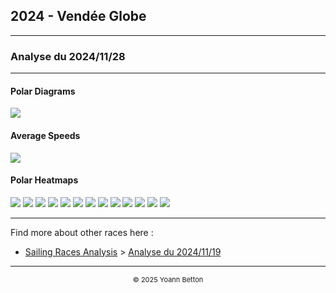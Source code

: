 ## 2024 - Vendée Globe

---

### Analyse du 2024/11/28

---

#### Polar Diagrams

<img src="/output/2024-VendeeGlobe/2024-11-28/polar_diagrams.png?raw=true"/>

#### Average Speeds

<img src="/output/2024-VendeeGlobe/2024-11-28/avg_speed_across_percentiles.png?raw=true"/>


#### Polar Heatmaps

<img src="/output/2024-VendeeGlobe/2024-11-28/ADVENS 1_polar_heatmaps.png?raw=true"/>
<img src="/output/2024-VendeeGlobe/2024-11-28/ADVENS 2_polar_heatmaps.png?raw=true"/>
<img src="/output/2024-VendeeGlobe/2024-11-28/BIOTHERM_polar_heatmaps.png?raw=true"/>
<img src="/output/2024-VendeeGlobe/2024-11-28/BUREAU VALLEE 3_polar_heatmaps.png?raw=true"/>
<img src="/output/2024-VendeeGlobe/2024-11-28/CHARAL_polar_heatmaps.png?raw=true"/>
<img src="/output/2024-VendeeGlobe/2024-11-28/GROUPE DUBREUIL_polar_heatmaps.png?raw=true"/>
<img src="/output/2024-VendeeGlobe/2024-11-28/HOLCIM PRB_polar_heatmaps.png?raw=true"/>
<img src="/output/2024-VendeeGlobe/2024-11-28/INITIATIVES COEUR_polar_heatmaps.png?raw=true"/>
<img src="/output/2024-VendeeGlobe/2024-11-28/MACIF_polar_heatmaps.png?raw=true"/>
<img src="/output/2024-VendeeGlobe/2024-11-28/MAITRE COQ 5_polar_heatmaps.png?raw=true"/>
<img src="/output/2024-VendeeGlobe/2024-11-28/MALIZIA_polar_heatmaps.png?raw=true"/>
<img src="/output/2024-VendeeGlobe/2024-11-28/PAPREC ARKEA_polar_heatmaps.png?raw=true"/>
<img src="/output/2024-VendeeGlobe/2024-11-28/TEAMWORK_polar_heatmaps.png?raw=true"/>




--- 

Find more about other races here :
  - [Sailing Races Analysis](/page/sailing-races-analysis)  >  [Analyse du 2024/11/19](/page/VendeeGlobe2024/2024-11-19)  
---

<div style="text-align: center">
  <p style="font-size:11px">&copy; 2025 Yoann Betton</p>
</div>